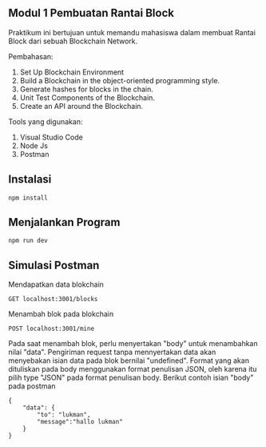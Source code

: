 ## Modul 1 Pembuatan Rantai Block

Praktikum ini bertujuan untuk memandu mahasiswa dalam membuat Rantai Block dari sebuah
Blockchain Network.

Pembahasan:

1. Set Up Blockchain Environment
2. Build a Blockchain in the object-oriented programming style.
3. Generate hashes for blocks in the chain.
4. Unit Test Components of the Blockchain.
5. Create an API around the Blockchain.

Tools yang digunakan:

1. Visual Studio Code
2. Node Js
3. Postman

## Instalasi

```
npm install
```

## Menjalankan Program

```
npm run dev
```

## Simulasi Postman

Mendapatkan data blokchain

```
GET localhost:3001/blocks
```

Menambah blok pada blokchain

```
POST localhost:3001/mine
```

Pada saat menambah blok, perlu menyertakan "body" untuk menambahkan nilai "data". Pengiriman request tanpa mennyertakan data akan menyebakan isian data pada blok bernilai "undefined". Format yang akan dituliskan pada body menggunakan format penulisan JSON, oleh karena itu pilih type "JSON" pada format penulisan body. Berikut contoh isian "body" pada postman

```
{
    "data": {
        "to": "lukman",
        "message":"hallo lukman"
    }
}
```
